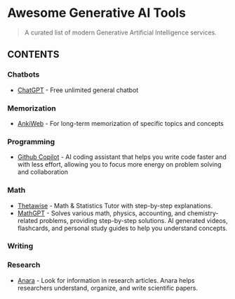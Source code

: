 # Awesome Generative AI Tools
> A curated list of modern Generative Artificial Intelligence services. 
## CONTENTS

### Chatbots
- [ChatGPT](https://chatgpt.com) - Free unlimited general chatbot
### Memorization
- [AnkiWeb](https://apps.ankiweb.net/) - For long-term memorization of specific topics and concepts
### Programming
- [Github Copilot](https://github.com/features/copilot) -  AI coding assistant that helps you write code faster and with less effort, allowing you to focus more energy on problem solving and collaboration
### Math
- [Thetawise](https://thetawise.ai/) - Math & Statistics Tutor with step-by-step explanations.
- [MathGPT](https://math-gpt.org) - Solves various math, physics, accounting, and chemistry-related problems, providing step-by-step solutions. AI generated videos, flashcards, and personal study guides to help you understand concepts.
### Writing
### Research
- [Anara](https://anara.com/new) - Look for information in research articles. Anara helps researchers understand, organize, and write scientific papers.
